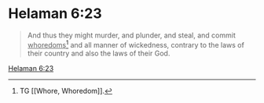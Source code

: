 # Helaman 6:23

> And thus they might murder, and plunder, and steal, and commit <u>whoredoms</u>[^a] and all manner of wickedness, contrary to the laws of their country and also the laws of their God.

[Helaman 6:23](https://www.churchofjesuschrist.org/study/scriptures/bofm/hel/6?lang=eng&id=p23#p23)


[^a]: TG [[Whore, Whoredom]].
